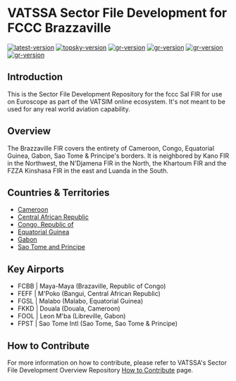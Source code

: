 # VATSSA Sector File Development for FCCC Brazzaville

[![latest-version](https://img.shields.io/github/v/release/VATSIM-SSA/sectorfile-fccc?include_prereleases)](https://github.com/vatssa/sectorfile-fccc/releases) [![topsky-version](https://img.shields.io/badge/TopSky-2.4.1-blue.svg)](https://forum.vatsim-scandinavia.org/t/topsky)
[![gr-version](https://img.shields.io/badge/Ground%20Radar-1.5-blue.svg)](https://forum.vatsim-scandinavia.org/t/ground-radar) [![gr-version](https://img.shields.io/badge/PushbackFlorian-1.1.0-blue.svg)](https://github.com/MorpheusXAUT/PushbackFlorian) [![gr-version](https://img.shields.io/badge/vCH-0.8.4-blue.svg)](https://github.com/DrFreas/VCH) [![gr-version](https://img.shields.io/badge/vFPC-2.1.1-blue.svg)](https://github.com/hpeter2/VFPC)

## Introduction

This is the Sector File Development Repository for the fccc Sal FIR for use on Euroscope as part of the VATSIM online ecosystem. It's not meant to be used for any real world aviation capability.

## Overview

The Brazzaville FIR covers the entirety of Cameroon, Congo, Equatorial Guinea, Gabon, Sao Tome & Principe's borders. It is neighbored by Kano FIR in the Northwest, the N'Djamena FIR in the North, the Khartoum FIR and the FZZA Kinshasa FIR in the east and Luanda in the South.

## Countries & Territories

- [Cameroon](https://eaip.vatssa.com/cameroon)
- [Central African Republic]()
- [Congo, Republic of](https://eaip.vatssa.com/congo_republic)
- [Equatorial Guinea](https://eaip.vatssa.com/equatorial_guinea)
- [Gabon](https://eaip.vatssa.com/gabon)
- [Sao Tome and Principe](https://eaip.vatssa.com/sao_tome_principe)

## Key Airports

- FCBB | Maya-Maya (Brazaville, Republic of Congo)
- FEFF | M'Poko (Bangui, Central African Republic)
- FGSL | Malabo (Malabo, Equatorial Guinea)
- FKKD | Douala (Douala, Cameroon)
- FOOL | Leon M'ba (Libreville, Gabon)
- FPST | Sao Tome Intl (Sao Tome, Sao Tome & Principe)

## How to Contribute

For more information on how to contribute, please refer to VATSSA's Sector File Development Overview Repository [How to Contribute](https://github.com/VATSIM-SSA/sectorfile-overview/wiki/How-to-Contribute) page.
